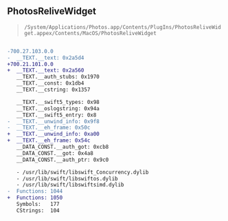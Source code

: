 ## PhotosReliveWidget

> `/System/Applications/Photos.app/Contents/PlugIns/PhotosReliveWidget.appex/Contents/MacOS/PhotosReliveWidget`

```diff

-700.27.103.0.0
-  __TEXT.__text: 0x2a5d4
+700.21.101.0.0
+  __TEXT.__text: 0x2a560
   __TEXT.__auth_stubs: 0x1970
   __TEXT.__const: 0x1db4
   __TEXT.__cstring: 0x1357

   __TEXT.__swift5_types: 0x98
   __TEXT.__oslogstring: 0x94a
   __TEXT.__swift5_entry: 0x8
-  __TEXT.__unwind_info: 0x9f8
-  __TEXT.__eh_frame: 0x50c
+  __TEXT.__unwind_info: 0xa00
+  __TEXT.__eh_frame: 0x54c
   __DATA_CONST.__auth_got: 0xcb8
   __DATA_CONST.__got: 0x4a8
   __DATA_CONST.__auth_ptr: 0x9c0

   - /usr/lib/swift/libswift_Concurrency.dylib
   - /usr/lib/swift/libswiftos.dylib
   - /usr/lib/swift/libswiftsimd.dylib
-  Functions: 1044
+  Functions: 1050
   Symbols:   177
   CStrings:  104
 

```
